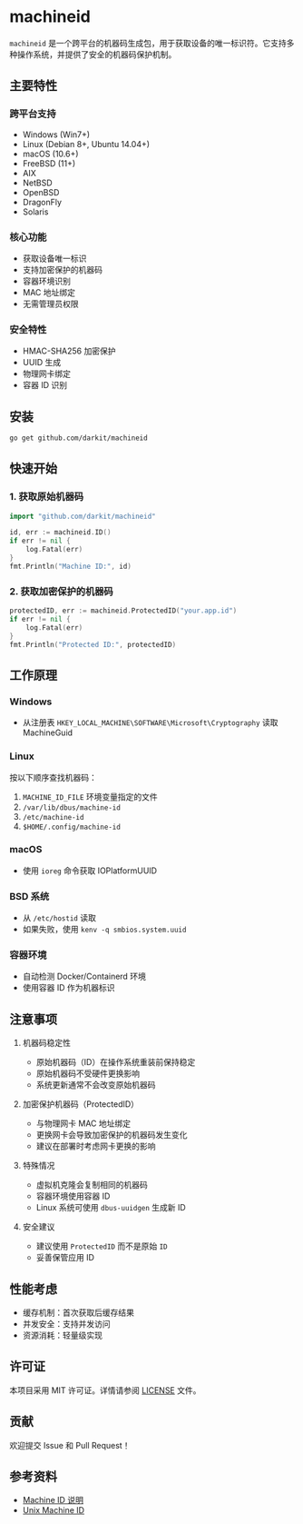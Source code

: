 # machineid

`machineid` 是一个跨平台的机器码生成包，用于获取设备的唯一标识符。它支持多种操作系统，并提供了安全的机器码保护机制。

## 主要特性

### 跨平台支持
- Windows (Win7+)
- Linux (Debian 8+, Ubuntu 14.04+)
- macOS (10.6+)
- FreeBSD (11+)
- AIX
- NetBSD
- OpenBSD
- DragonFly
- Solaris

### 核心功能
- 获取设备唯一标识
- 支持加密保护的机器码
- 容器环境识别
- MAC 地址绑定
- 无需管理员权限

### 安全特性
- HMAC-SHA256 加密保护
- UUID 生成
- 物理网卡绑定
- 容器 ID 识别

## 安装

```bash
go get github.com/darkit/machineid
```

## 快速开始

### 1. 获取原始机器码

```go
import "github.com/darkit/machineid"

id, err := machineid.ID()
if err != nil {
    log.Fatal(err)
}
fmt.Println("Machine ID:", id)
```

### 2. 获取加密保护的机器码

```go
protectedID, err := machineid.ProtectedID("your.app.id")
if err != nil {
    log.Fatal(err)
}
fmt.Println("Protected ID:", protectedID)
```

## 工作原理

### Windows
- 从注册表 `HKEY_LOCAL_MACHINE\SOFTWARE\Microsoft\Cryptography` 读取 MachineGuid

### Linux
按以下顺序查找机器码：
1. `MACHINE_ID_FILE` 环境变量指定的文件
2. `/var/lib/dbus/machine-id`
3. `/etc/machine-id`
4. `$HOME/.config/machine-id`

### macOS
- 使用 `ioreg` 命令获取 IOPlatformUUID

### BSD 系统
- 从 `/etc/hostid` 读取
- 如果失败，使用 `kenv -q smbios.system.uuid`

### 容器环境
- 自动检测 Docker/Containerd 环境
- 使用容器 ID 作为机器标识

## 注意事项

1. 机器码稳定性
   - 原始机器码（ID）在操作系统重装前保持稳定
   - 原始机器码不受硬件更换影响
   - 系统更新通常不会改变原始机器码

2. 加密保护机器码（ProtectedID）
   - 与物理网卡 MAC 地址绑定
   - 更换网卡会导致加密保护的机器码发生变化
   - 建议在部署时考虑网卡更换的影响

3. 特殊情况
   - 虚拟机克隆会复制相同的机器码
   - 容器环境使用容器 ID
   - Linux 系统可使用 `dbus-uuidgen` 生成新 ID

4. 安全建议
   - 建议使用 `ProtectedID` 而不是原始 `ID`
   - 妥善保管应用 ID

## 性能考虑

- 缓存机制：首次获取后缓存结果
- 并发安全：支持并发访问
- 资源消耗：轻量级实现

## 许可证

本项目采用 MIT 许可证。详情请参阅 [LICENSE](LICENSE) 文件。

## 贡献

欢迎提交 Issue 和 Pull Request！

## 参考资料

- [Machine ID 说明](https://github.com/denisbrodbeck/machineid/issues/5#issuecomment-523803164)
- [Unix Machine ID](https://unix.stackexchange.com/questions/144812/generate-consistent-machine-unique-id)